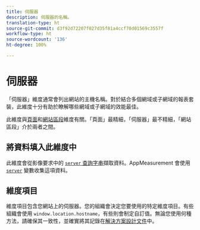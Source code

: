 ```yaml
---
title: 伺服器
description: 伺服器的名稱。
translation-type: ht
source-git-commit: d3f92d72207f027d35f81a4ccf70d01569c3557f
workflow-type: ht
source-wordcount: '136'
ht-degree: 100%

---
```



# 伺服器

「伺服器」維度通常會列出網站的主機名稱。對於結合多個網域或子網域的報表套裝，此維度十分有助於瞭解哪些網域或子網域的效能最佳。

此維度與[頁面](page.md)和[網站區段](site-section.md)維度有關。「頁面」最精細，「伺服器」最不精細，「網站區段」介於兩者之間。

## 將資料填入此維度中

此維度會從影像要求中的 [`server` 查詢字串](/help/implement/validate/query-parameters.md)擷取資料。AppMeasurement 會使用 [`server`](/help/implement/vars/page-vars/server.md) 變數收集這項資料。

## 維度項目

維度項目包含您網站上的伺服器。您的組織會決定您要使用的特定維度項目。有些組織會使用 `window.location.hostname`，有些則會制定自訂值。無論您使用何種方法，請確保其一致性，並確實將其記錄在[解決方案設計文件](/help/implement/prepare/solution-design.md)中。
